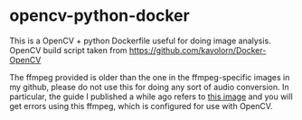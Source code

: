 # opencv-python-docker

This is a OpenCV + python Dockerfile useful for doing image analysis.  OpenCV build script taken from https://github.com/kavolorn/Docker-OpenCV

The ffmpeg provided is older than the one in the ffmpeg-specific images in my github, please do not use this for doing any sort of audio conversion.  In particular, the guide I published a while ago refers to [this image](https://github.com/corprew/docker-ruby-ffmpeg) and you will get errors using this ffmpeg, which is configured for use with OpenCV.

